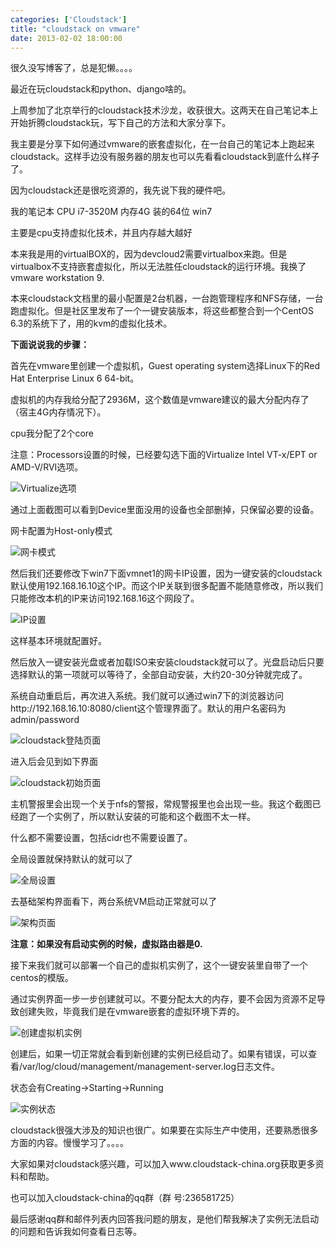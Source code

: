 ```yaml
---
categories: ['Cloudstack']
title: "cloudstack on vmware"
date: 2013-02-02 18:00:00
---
```

很久没写博客了，总是犯懒。。。。

最近在玩cloudstack和python、django啥的。

上周参加了北京举行的cloudstack技术沙龙，收获很大。这两天在自己笔记本上开始折腾cloudstack玩，写下自己的方法和大家分享下。

我主要是分享下如何通过vmware的嵌套虚拟化，在一台自己的笔记本上跑起来cloudstack。这样手边没有服务器的朋友也可以先看看cloudstack到底什么样子了。

因为cloudstack还是很吃资源的，我先说下我的硬件吧。

我的笔记本 CPU i7-3520M  内存4G  装的64位 win7

主要是cpu支持虚拟化技术，并且内存越大越好

本来我是用的virtualBOX的，因为devcloud2需要virtualbox来跑。但是virtualbox不支持嵌套虚拟化，所以无法胜任cloudstack的运行环境。我换了vmware workstation 9.
 
本来cloudstack文档里的最小配置是2台机器，一台跑管理程序和NFS存储，一台跑虚拟化。但是社区里发布了一个一键安装版本，将这些都整合到一个CentOS 6.3的系统下了，用的kvm的虚拟化技术。
 
**下面说说我的步骤：**

首先在vmware里创建一个虚拟机，Guest operating system选择Linux下的Red Hat Enterprise Linux 6 64-bit。

虚拟机的内存我给分配了2936M，这个数值是vmware建议的最大分配内存了（宿主4G内存情况下）。

cpu我分配了2个core

注意：Processors设置的时候，已经要勾选下面的Virtualize Intel VT-x/EPT or AMD-V/RVI选项。

![Virtualize选项](http://farm9.staticflickr.com/8093/8515483562_07be509e48.jpg)

通过上面截图可以看到Device里面没用的设备也全部删掉，只保留必要的设备。

网卡配置为Host-only模式

![网卡模式](http://farm9.staticflickr.com/8526/8514370229_06ea6ee63d.jpg)

然后我们还要修改下win7下面vmnet1的网卡IP设置，因为一键安装的cloudstack默认使用192.168.16.10这个IP。而这个IP关联到很多配置不能随意修改，所以我们只能修改本机的IP来访问192.168.16这个网段了。

![IP设置](http://farm9.staticflickr.com/8383/8515487410_b3382b821e.jpg)

这样基本环境就配置好。

然后放入一键安装光盘或者加载ISO来安装cloudstack就可以了。光盘启动后只要选择默认的第一项就可以等待了，全部自动安装，大约20-30分钟就完成了。

系统自动重启后，再次进入系统。我们就可以通过win7下的浏览器访问http://192.168.16.10:8080/client这个管理界面了。默认的用户名密码为admin/password

![cloudstack登陆页面](http://farm9.staticflickr.com/8513/8514374093_9c6c9484eb.jpg)

进入后会见到如下界面

![cloudstack初始页面](http://farm9.staticflickr.com/8375/8514375723_cc7d64a0f2.jpg)

主机警报里会出现一个关于nfs的警报，常规警报里也会出现一些。我这个截图已经跑了一个实例了，所以默认安装的可能和这个截图不太一样。

什么都不需要设置，包括cidr也不需要设置了。

全局设置就保持默认的就可以了

![全局设置](http://farm9.staticflickr.com/8225/8514376901_202a3ac45d.jpg)

去基础架构界面看下，两台系统VM启动正常就可以了

![架构页面](http://farm9.staticflickr.com/8230/8514378539_d899c23a14.jpg)

**注意：如果没有启动实例的时候，虚拟路由器是0.**

接下来我们就可以部署一个自己的虚拟机实例了，这个一键安装里自带了一个centos的模版。

通过实例界面一步一步创建就可以。不要分配太大的内存，要不会因为资源不足导致创建失败，毕竟我们是在vmware嵌套的虚拟环境下弄的。

![创建虚拟机实例](http://farm9.staticflickr.com/8520/8515496552_f402b92c3b.jpg)

创建后，如果一切正常就会看到新创建的实例已经启动了。如果有错误，可以查看/var/log/cloud/management/management-server.log日志文件。

状态会有Creating->Starting->Running

![实例状态](http://farm9.staticflickr.com/8248/8515499772_6a211fd324.jpg)

cloudstack很强大涉及的知识也很广。如果要在实际生产中使用，还要熟悉很多方面的内容。慢慢学习了。。。。

大家如果对cloudstack感兴趣，可以加入www.cloudstack-china.org获取更多资料和帮助。

也可以加入cloudstack-china的qq群（群 号:236581725）

最后感谢qq群和邮件列表内回答我问题的朋友，是他们帮我解决了实例无法启动的问题和告诉我如何查看日志等。

